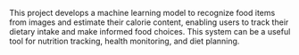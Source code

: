 This project develops a machine learning model to recognize food items from images and estimate their calorie content, enabling users to track their dietary intake and make informed food choices. This system can be a useful tool for nutrition tracking, health monitoring, and diet planning.
